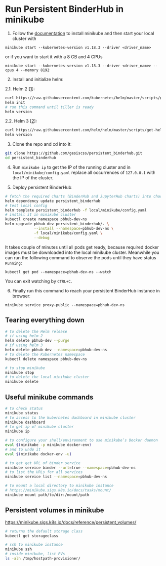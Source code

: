 # Run Persistent BinderHub in minikube

1. Follow the [documentation](https://kubernetes.io/docs/tasks/tools/install-minikube/) to install minikube
and then start your local cluster with

`minikube start --kubernetes-version v1.18.3 --driver <driver_name>` 

or if you want to start it with a 8 GB and 4 CPUs

`minikube start --kubernetes-version v1.18.3 --driver <driver_name> --cpus 4 --memory 8192` 

2. Install and initialize helm:

2.1. Helm 2 [[1](https://github.com/jupyterhub/binderhub/blob/master/CONTRIBUTING.md#one-time-installation)]:
```bash
curl https://raw.githubusercontent.com/kubernetes/helm/master/scripts/get | bash
helm init
# run this command until tiller is ready
helm version

```

2.2. Helm 3 [[2](https://helm.sh/docs/intro/install/#from-script)]:
```bash
curl https://raw.githubusercontent.com/helm/helm/master/scripts/get-helm-3 | bash
helm version

```

3. Clone the repo and cd into it:

```bash
git clone https://github.com/gesiscss/persistent_binderhub.git
cd persistent_binderhub
```

4. Run `minikube ip` to get the IP of the running cluster and 
in `local/minikube/config.yaml` replace all occurrences of `127.0.0.1` with the IP of the cluster.

5. Deploy persistent BinderHub:

```bash
# fetch the required charts (BinderHub and JupyterHub charts) into charts folder
helm dependency update persistent_binderhub
# test local config
helm template persistent_binderhub -f local/minikube/config.yaml
# install it in minikube cluster
kubectl create namespace pbhub-dev-ns
helm upgrade pbhub-dev persistent_binderhub/. \
             --install --namespace=pbhub-dev-ns \
             -f local/minikube/config.yaml \
             --debug

```

It takes couple of minutes until all pods get ready, 
because required docker images must be downloaded into the local minikube cluster. 
Meanwhile you can run the following command to observe the pods until they have status `Running`:

`kubectl get pod --namespace=pbhub-dev-ns --watch`

You can exit watching by `CTRL+C`.

6. Finally run this command to reach your persistent BinderHub instance in browser:

`minikube service proxy-public --namespace=pbhub-dev-ns`

## Tearing everything down

```bash
# to delete the Helm release
# if using helm 2
helm delete pbhub-dev --purge
# if using helm 3
helm delete pbhub-dev --namespace=pbhub-dev-ns
# to delete the Kubernetes namespace
kubectl delete namespace pbhub-dev-ns

# to stop minikube
minikube stop
# to delete the local minikube cluster
minikube delete
```

## Useful minikube commands

```bash
# to check status
minikube status
# to access to the kubernetes dashboard in minikube cluster
minikube dashboard
# to get ip of minikube cluster
minikube ip

# to configure your shell/environment to use minikube’s Docker daemon
eval $(minikube -p minikube docker-env)
# and to undo it
eval $(minikube docker-env -u)

# to get get URL of binder service
minikube service binder --url=true --namespace=pbhub-dev-ns
# to list the URLs for all services
minikube service list --namespace=pbhub-dev-ns

# to mount a local directory to minikube instance
# https://minikube.sigs.k8s.io/docs/tasks/mount/
minikube mount path/to/dir:/mount/path
```

## Persistent volumes in minikube

https://minikube.sigs.k8s.io/docs/reference/persistent_volumes/

```bash
# returns the default storage class
kubectl get storageclass

# ssh to minikube instance
minikube ssh
# inside minikube, list PVs
ls -alh /tmp/hostpath-provisioner/
```
